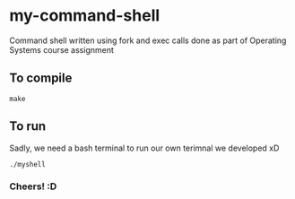 # my-command-shell
Command shell written using fork and exec calls done as part of Operating Systems course assignment

## To compile

    make

## To run

Sadly, we need a bash terminal to run our own terimnal we developed xD
```
./myshell
```
### Cheers! :D